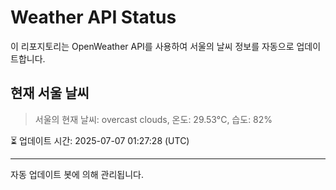 
# Weather API Status

이 리포지토리는 OpenWeather API를 사용하여 서울의 날씨 정보를 자동으로 업데이트합니다.

## 현재 서울 날씨
> 서울의 현재 날씨: overcast clouds, 온도: 29.53°C, 습도: 82%

⏳ 업데이트 시간: 2025-07-07 01:27:28 (UTC)

---
자동 업데이트 봇에 의해 관리됩니다.
